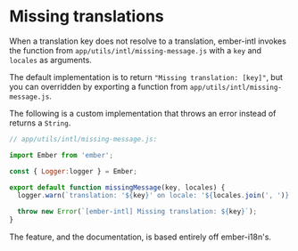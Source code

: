 
Missing translations
==============================================================================

When a translation key does not resolve to a translation, ember-intl invokes the function from `app/utils/intl/missing-message.js` with a `key` and `locales` as arguments.

The default implementation is to return `"Missing translation: [key]"`, but you can overridden by exporting a function from `app/utils/intl/missing-message.js`.

The following is a custom implementation that throws an error instead of returns a `String`.

```js
// app/utils/intl/missing-message.js:

import Ember from 'ember';

const { Logger:logger } = Ember;

export default function missingMessage(key, locales) {
  logger.warn(`translation: '${key}' on locale: '${locales.join(', ')}' was not found.`);

  throw new Error(`[ember-intl] Missing translation: ${key}`);
}
```

The feature, and the documentation, is based entirely off ember-i18n's.
